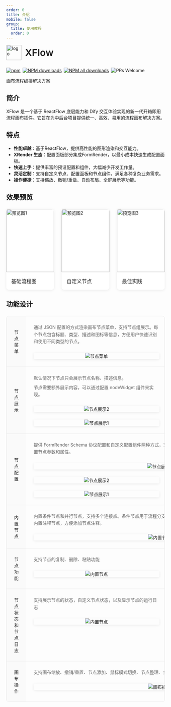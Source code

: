 ```yaml
---
order: 0
title: 介绍
mobile: false
group: 
  title: 使用教程
  order: 0
---
```


<div style="display:flex;align-items:center;margin-bottom:24px">
  <img src="https://img.alicdn.com/tfs/TB17UtINiLaK1RjSZFxXXamPFXa-606-643.png" alt="logo" width="48px"/>
  <span style="font-size:30px;font-weight:600;display:inline-block;margin-left:12px">XFlow</span>
</div>
<p style="display:flex;justify-content:space-between;width:440px">
  <a href="https://www.npmjs.com/package/@xrenders/xflow" target="_blank">
    <img alt="npm" src="https://img.shields.io/npm/v/@xrenders/xflow.svg?maxAge=3600&style=flat-square">
  </a>
  <a href="https://npmjs.org/package/@xrenders/xflow" target="_blank">
    <img alt="NPM downloads" src="https://img.shields.io/npm/dm/@xrenders/xflow.svg?style=flat-square">
  </a>
  <a href="https://npmjs.org/package/@xrenders/xflow" target="_blank">
    <img alt="NPM all downloads" src="https://img.shields.io/npm/dt/@xrenders/xflow.svg?style=flat-square">
  </a>
  <a>
    <img alt="PRs Welcome" src="https://img.shields.io/badge/PRs-welcome-brightgreen.svg?style=flat-square">
  </a>
</p>
画布流程编排解决方案

## 简介
  XFlow 是一个基于 ReactFlow 底层能力和 Dify 交互体验实现的新一代开箱即用流程画布插件。它旨在为中后台项目提供统一、高效、易用的流程画布解决方案。

## 特点

* **性能卓越**：基于ReactFlow，提供高性能的图形渲染和交互能力。
* **XRender 生态**：配置面板部分集成FormRender，以最小成本快速生成配置面板。
* **快速上手**：提供丰富的预设配置和组件，大幅减少开发工作量。
* **灵活定制**：支持自定义节点、配置面板和节点组件，满足各种复杂业务需求。
* **操作便捷**：支持缩放、撤销/重做、自动布局、全屏展示等功能。

## 效果预览

<div class="preview-container">
  <div class="preview-card">
    <div class="preview-image" >
      <img src="https://img.alicdn.com/imgextra/i3/O1CN011ykg541qvcNWNDpni_!!6000000005558-0-tps-2094-1172.jpg" alt="预览图1" />
    </div>
    <div class="preview-title">基础流程图</div>
    <!-- <div class="preview-desc">支持基础的节点和连线操作</div> -->
  </div>
  <div class="preview-card">
    <div class="preview-image">
      <img src="https://img.alicdn.com/imgextra/i1/O1CN015jBSE71Lbh3o3zk78_!!6000000001318-0-tps-2100-1170.jpg" alt="预览图2" />
    </div>
    <div class="preview-title">自定义节点</div>
    <!-- <div class="preview-desc">支持自定义节点样式和交互</div> -->
  </div>
  <div class="preview-card">
    <div class="preview-image" >
      <img src="https://img.alicdn.com/imgextra/i2/O1CN01Y47YvN1s8GwCKZBtS_!!6000000005721-0-tps-2122-1198.jpg" alt="预览图3" />
    </div>
    <div class="preview-title">最佳实践</div>
    <!-- <div class="preview-desc">支持节点配置面板和日志展示</div> -->
  </div>
</div>

<style>
.preview-container {
  display: flex;
  justify-content: space-between;
  gap: 24px;
  margin: 24px 0;
}

.preview-card {
  flex: 1;
  background: #fff;
  border-radius: 8px;
  overflow: hidden;
  transition: all 0.3s ease;
  box-shadow: 0 2px 8px rgba(0, 0, 0, 0.08);
}

.preview-card:hover {
  transform: translateY(-4px);
  box-shadow: 0 4px 16px rgba(0, 0, 0, 0.12);
}

.preview-image {
  width: 100%;
  height: 200px;
  overflow: hidden;
  cursor: pointer;
}

.preview-image img {
  width: 100%;
  height: 100%;
  object-fit: cover;
  transition: transform 0.3s ease;
}

.preview-image:hover img {
  transform: scale(1.5);
}

.preview-title {
  padding: 16px;
  font-size: 16px;
  font-weight: 500;
  color: #1f1f1f;
}

.preview-desc {
  padding: 0 16px 16px;
  font-size: 14px;
  color: #666;
}

.preview-modal {
  position: fixed;
  top: 0;
  left: 0;
  width: 100%;
  height: 100%;
  background: rgba(0, 0, 0, 0.85);
  z-index: 9999;
  display: none;
  justify-content: center;
  align-items: center;
  opacity: 0;
  transition: opacity 0.3s ease;
}

.preview-modal.active {
  display: flex;
  opacity: 1;
}

.preview-modal-content {
  max-width: 90vw;
  max-height: 90vh;
}

.preview-modal-content img {
  max-width: 100%;
  max-height: 90vh;
  object-fit: contain;
}
</style>


## 功能设计
<div class="feature-table">
  <div class="feature-row">
    <div class="feature-name">节点菜单</div>
    <div class="feature-content">
      <div class="feature-desc">
        通过 JSON 配置的方式渲染画布节点菜单，支持节点组展示。每个节点包含标题、类型、描述和图标等信息，方便用户快速识别和使用不同类型的节点。
      </div>
      <div class="feature-image">
        <img src="https://img.alicdn.com/imgextra/i3/O1CN01rfAF9e28eMXX0fybx_!!6000000007957-0-tps-1896-1182.jpg" alt="节点菜单" >
      </div>
    </div>
  </div>

   <div class="feature-row">
    <div class="feature-name">节点展示</div>
    <div class="feature-content">
      <div class="feature-desc">
        <div class="desc-item">默认情况下节点只会展示节点名称、描述信息。</div>
        <div class="desc-item">节点需要额外展示内容，可以通过配置 nodeWidget 组件来实现。</div>
      </div>
      <div class="feature-images">
       <div class="feature-image" >
          <img src="https://img.alicdn.com/imgextra/i3/O1CN01f6WFZg1D9HZ2ZjP1j_!!6000000000173-0-tps-1448-766.jpg" alt="节点展示2" />
        </div>
        <div class="feature-image">
          <img src="https://img.alicdn.com/imgextra/i2/O1CN01utg9VL1SBJYfXc6Na_!!6000000002208-0-tps-1892-1198.jpg" alt="节点展示1" />
        </div>
      </div>
    </div>
  </div>

  <div class="feature-row">
    <div class="feature-name">节点配置</div>
    <div class="feature-content">
      <div class="feature-desc">
        提供 FormRender Schema 协议配置和自定义配置组件两种方式，支持节点数据的灵活配置。通过可视化界面，用户可以轻松设置节点参数和属性。
      </div>
      <div class="feature-images">
         <div class="feature-image node-show-img">
          <img src="https://img.alicdn.com/imgextra/i1/O1CN01ycuxbe1BsVROZAleA_!!6000000000001-0-tps-3102-1184.jpg" alt="节点展示1" />
        </div>
       <div class="feature-image " >
          <img src="https://img.alicdn.com/imgextra/i4/O1CN01dn5UGS1sXSikBsLnb_!!6000000005776-0-tps-606-672.jpg" alt="节点展示2" />
        </div>
        <div class="feature-image">
          <img src="https://img.alicdn.com/imgextra/i4/O1CN01Ia04jk1MznWGmzw4S_!!6000000001506-0-tps-604-340.jpg" alt="节点展示1" />
        </div>
      </div>
    </div>
  </div>

  <div class="feature-row">
    <div class="feature-name">内置节点</div>
    <div class="feature-content">
      <div class="feature-desc">
        内置条件节点和并行节点，支持多个连接点。条件节点用于流程分支控制，并行节点用于并发任务处理，无需额外开发即可使用。
        内置注释节点，方便添加节点注释。
      </div>
        <div class="feature-image node-show-img" >
        <img src="https://img.alicdn.com/imgextra/i3/O1CN01WKpbb01wbMYckbyOr_!!6000000006326-0-tps-3158-1234.jpg" alt="内置节点" />
      </div>
    </div>
  </div>

   <div class="feature-row">
    <div class="feature-name">节点功能</div>
    <div class="feature-content">
      <div class="feature-desc">
        支持节点的复制、删除、粘贴功能
      </div>
        <div class="feature-image" >
        <img src="https://img.alicdn.com/imgextra/i4/O1CN01UsgKOf1GoS0r7L6PA_!!6000000000669-0-tps-916-596.jpg" alt="内置节点" />
      </div>
    </div>
  </div>

   <div class="feature-row">
    <div class="feature-name">节点状态和节点日志</div>
    <div class="feature-content">
      <div class="feature-desc">
        支持展示节点的状态，自定义节点状态，以及显示节点的运行日志
      </div>
        <div class="feature-image" >
        <img src="https://img.alicdn.com/imgextra/i1/O1CN01m3yNGv1rpx5x3GKAQ_!!6000000005681-0-tps-2112-1192.jpg" alt="内置节点" />
      </div>
    </div>
  </div>

  <div class="feature-row">
    <div class="feature-name">画布操作</div>
    <div class="feature-content">
      <div class="feature-desc">
        支持画布缩放、撤销/重置、节点添加、鼠标模式切换、节点整理、全屏展示等功能。提供丰富的画布操作工具，提升用户体验。
      </div>
       <div class="feature-image node-show-img">
        <img src="https://img.alicdn.com/imgextra/i3/O1CN01Pcb1wd1RKe0hVF7nG_!!6000000002093-0-tps-3172-1234.jpg" alt="画布操作" />
      </div>
    </div>
  </div>
</div>

<style>
.feature-table {
  margin: 24px 0;
  border: 1px solid #e8e8e8;
  border-radius: 8px;
  overflow: hidden;
}

.feature-row {
  display: flex;
  border-bottom: 1px solid #e8e8e8;
}

.feature-row:last-child {
  border-bottom: none;
}

.feature-name {
  width: 200px;
  padding: 24px;
  background: #fafafa;
  font-weight: 500;
  color: #1f1f1f;
  display: flex;
  align-items: center;
}

.feature-content {
  flex: 1;
  padding: 24px;
  display: flex;
  flex-direction: column;
  gap: 24px;
  align-items: flex-start;
}

.feature-images {
  display: flex;
  gap: 24px;
  width: 100%;
  justify-content: flex-start;
  flex-wrap: wrap;
}

.feature-image {
  border-radius: 4px;
  overflow: hidden;
  box-shadow: 0 2px 8px rgba(0, 0, 0, 0.08);
  width: 400px;
  /* height: 300px; */
  display: flex;
  align-items: center;
  justify-content: center;
  /* background: #fafafa; */
}

.node-show-img{
   width: 800px;
}

.feature-image img {
  max-width: 100%;
  max-height: 100%;
  width: auto;
  height: auto;
  object-fit: contain;
  transition: transform 0.3s ease;
}

.feature-image:hover img {
  transform: scale(1.05);
}

.feature-desc {
  color: #666;
  line-height: 1.6;
  width: 100%;
}

.desc-item {
  margin-bottom: 8px;
}

.desc-item:last-child {
  margin-bottom: 0;
}
</style>


